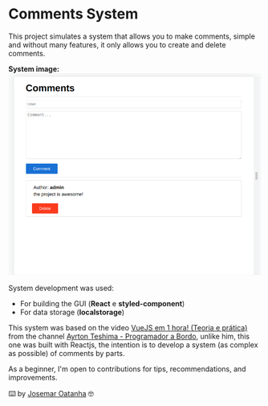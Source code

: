 # Comments System

This project simulates a system that allows you to make comments, simple and without many features, it only allows you to create and delete comments.

**System image:**
![Comments Sys UI](https://github.com/joshaodev/comments_system/blob/main/screenshots/comments_ui.png)

System development was used:

- For building the GUI (**React** e **styled-component**)
- For data storage (**localstorage**)

This system was based on the video [VueJS em 1 hora! (Teoria e prática)](https://www.youtube.com/watch?v=cSa-SMVMGsE "VueJS em 1 hora! (Teoria e prática)") from the channel [Ayrton Teshima - Programador a Bordo](https://www.youtube.com/@ProgramadorABordo "ProgramadorABordo"), unlike him, this one was built with Reactjs, the intention is to develop a system (as complex as possible) of comments by parts.

As a beginner, I'm open to contributions for tips, recommendations, and improvements.

⌨️ by [Josemar Oatanha](https://gist.github.com/joshaodev) 🤓
